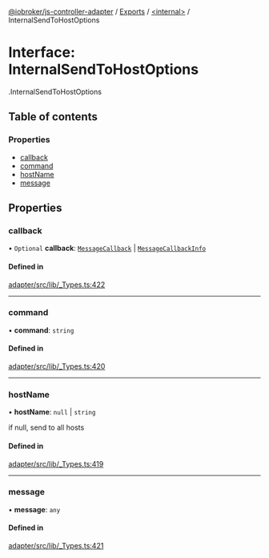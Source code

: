 [@iobroker/js-controller-adapter](../README.md) / [Exports](../modules.md) / [<internal\>](../modules/internal_.md) / InternalSendToHostOptions

# Interface: InternalSendToHostOptions

[<internal>](../modules/internal_.md).InternalSendToHostOptions

## Table of contents

### Properties

- [callback](internal_.InternalSendToHostOptions.md#callback)
- [command](internal_.InternalSendToHostOptions.md#command)
- [hostName](internal_.InternalSendToHostOptions.md#hostname)
- [message](internal_.InternalSendToHostOptions.md#message)

## Properties

### callback

• `Optional` **callback**: [`MessageCallback`](../modules/internal_.md#messagecallback) \| [`MessageCallbackInfo`](internal_.MessageCallbackInfo.md)

#### Defined in

[adapter/src/lib/_Types.ts:422](https://github.com/ioBroker/ioBroker.js-controller/blob/0b3c6e0e/packages/adapter/src/lib/_Types.ts#L422)

___

### command

• **command**: `string`

#### Defined in

[adapter/src/lib/_Types.ts:420](https://github.com/ioBroker/ioBroker.js-controller/blob/0b3c6e0e/packages/adapter/src/lib/_Types.ts#L420)

___

### hostName

• **hostName**: ``null`` \| `string`

if null, send to all hosts

#### Defined in

[adapter/src/lib/_Types.ts:419](https://github.com/ioBroker/ioBroker.js-controller/blob/0b3c6e0e/packages/adapter/src/lib/_Types.ts#L419)

___

### message

• **message**: `any`

#### Defined in

[adapter/src/lib/_Types.ts:421](https://github.com/ioBroker/ioBroker.js-controller/blob/0b3c6e0e/packages/adapter/src/lib/_Types.ts#L421)

